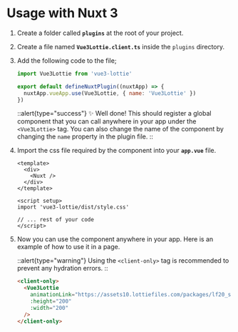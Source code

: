 # Usage with Nuxt 3

1. Create a folder called **`plugins`** at the root of your project.

2. Create a file named **`Vue3Lottie.client.ts`** inside the `plugins` directory.

3. Add the following code to the file;

   ```js
   import Vue3Lottie from 'vue3-lottie'

   export default defineNuxtPlugin((nuxtApp) => {
     nuxtApp.vueApp.use(Vue3Lottie, { name: 'Vue3Lottie' })
   })
   ```

   ::alert{type="success"}
   ✨ Well done!
   This should register a global component that you can call anywhere in your app under the `<Vue3Lottie>` tag. You can also change the name of the component by changing the `name` property in the plugin file.
   ::

4. Import the css file required by the component into your **`app.vue`** file.

   ```vue
   <template>
     <div>
       <Nuxt />
     </div>
   </template>

   <script setup>
   import 'vue3-lottie/dist/style.css'

   // ... rest of your code
   </script>
   ```

5. Now you can use the component anywhere in your app. Here is an example of how to use it in a page.

   ::alert{type="warning"}
   Using the `<client-only>` tag is recommended to prevent any hydration errors.
   ::

   ```html
   <client-only>
     <Vue3Lottie
       animationLink="https://assets10.lottiefiles.com/packages/lf20_soCRuE.json"
       :height="200"
       :width="200"
     />
   </client-only>
   ```

